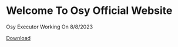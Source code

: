 # Welcome To Osy Official Website
Osy Executor Working On 8/8/2023

[Download](https://link-hub.net/854704/download-osy-executor)
